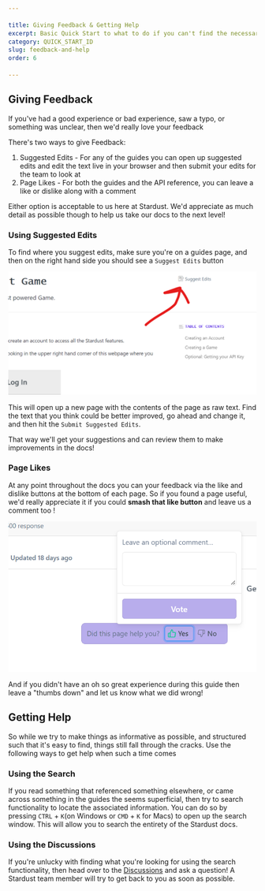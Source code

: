 ```yaml
---

title: Giving Feedback & Getting Help
excerpt: Basic Quick Start to what to do if you can't find the necessary information in the docs.
category: QUICK_START_ID
slug: feedback-and-help
order: 6

---
```


## Giving Feedback
If you've had a good experience or bad experience, saw a typo, or something was unclear, then we'd really love your feedback

There's two ways to give Feedback:

1. Suggested Edits - For any of the guides you can open up suggested edits and edit the text live in your browser and then submit your edits for the team to look at
2. Page Likes - For both the guides and the API reference, you can leave a like or dislike along with a comment

Either option is acceptable to us here at Stardust. We'd appreciate as much detail as possible though to help us take our docs to the next level!


### Using Suggested Edits

To find where you suggest edits, make sure you're on a guides page, and then on the right hand side you should see a `Suggest Edits` button

![Suggest Edits](../images/guides/feedback_help/suggest_edits.png)

This will open up a new page with the contents of the page as raw text. Find the text that you think could be better improved, go ahead and change it, and then hit the `Submit Suggested Edits`.

That way we'll get your suggestions and can review them to make improvements in the docs!

### Page Likes
At any point throughout the docs you can your feedback via the like and dislike buttons at the bottom of each page. So if you found a page useful, we'd really appreciate it if you could **smash that like button** and leave us a comment too !

![Like Button](../images/guides/feedback_help/like_button.png)

 And if you didn't have an oh so great experience during this guide then leave a "thumbs down" and let us know what we did wrong!


## Getting Help
So while we try to make things as informative as possible, and structured such that it's easy to find, things still fall through the cracks. Use the following ways to get help when such a time comes

### Using the Search
If you read something that referenced something elsewhere, or came across something in the guides the seems superficial, then try to search functionality to locate the associated information. You can do so by pressing `CTRL` + `K`(on Windows or `CMD` + `K` for Macs) to open up the search window. This will allow you to search the entirety of the Stardust docs.

### Using the Discussions
If you're unlucky with finding what you're looking for using the search functionality, then head over to the [Discussions](https://docs.stardust.gg/discuss) and ask a question! A Stardust team member will try to get back to you as soon as possible.

